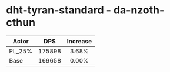 # dht-tyran-standard - da-nzoth-cthun
| Actor | DPS | Increase |
|---|:---:|:---:|
|PL_25%|175898|3.68%|
|Base|169658|0.00%|
